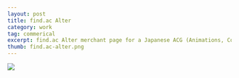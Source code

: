 ```yaml
---
layout: post
title: find.ac Alter
category: work
tag: commerical
excerpt: find.ac Alter merchant page for a Japanese ACG (Animations, Comics and Games) community
thumb: find.ac-alter.png
---
```


<div class="txt">
  <p class=browser><img src="{{ site.file }}/find.ac-alter.jpg"></p>
</div>
